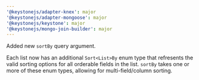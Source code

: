 ```yaml
---
'@keystonejs/adapter-knex': major
'@keystonejs/adapter-mongoose': major
'@keystonejs/keystone': major
'@keystonejs/mongo-join-builder': major
---
```


Added new `sortBy` query argument.

Each list now has an additional `Sort<List>By` enum type that refresents the valid sorting options for all orderable fields in the list. `sortBy` takes one or more of these enum types, allowing for multi-field/column sorting.
